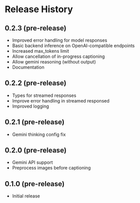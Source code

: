 # Release History
## 0.2.3 (pre-release)

- Improved error handling for model responses
- Basic backend inference on OpenAI-compatible endpoints
- Increased max_tokens limit
- Allow cancellation of in-progress captioning
- Allow gemini reasoning (without output)
- Documentation

## 0.2.2 (pre-release)

- Types for streamed responses
- Improve error handling in streamed responsed
- Improved logging

## 0.2.1 (pre-release)

- Gemini thinking config fix

## 0.2.0 (pre-release)

- Gemini API support
- Preprocess images before captioning

## 0.1.0 (pre-release)

- Initial release
